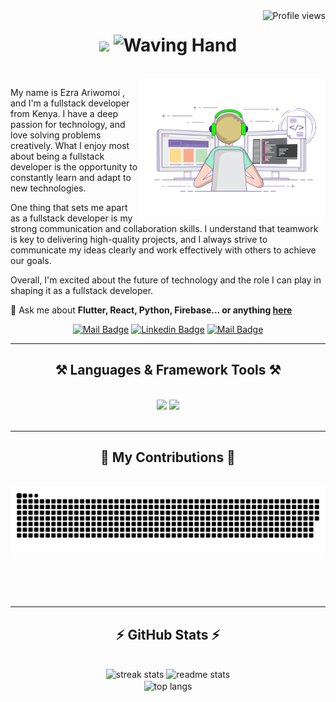 <img align="right" src="https://img.shields.io/badge/Profile%20views-246125-0e75b6" alt="Profile views"/>
<!-- <p align="left"> 
    <img src="https://komarev.com/ghpvc/?username=alvin-kiveu&label=Profile%20views&color=0e75b6&style=flat" alt="alvin-kiveu" /> 
</p> -->

<h1 align="center">
  <img src="https://readme-typing-svg.herokuapp.com/?font=Righteous&size=35&center=true&vCenter=true&width=500&height=70&duration=4000&lines=Hi+There!;+Welcome+to+my+GitHub+page;" />
  <img src="https://user-images.githubusercontent.com/1303154/88677602-1635ba80-d120-11ea-84d8-d263ba5fc3c0.gif" width="40" height="40" alt="Waving Hand">
</h1>

<!-- <h2 align="center">Welcome to my Github page! <img src="https://user-images.githubusercontent.com/1303154/88677602-1635ba80-d120-11ea-84d8-d263ba5fc3c0.gif" width="40" height="40" alt="Waving Hand"> </h2> -->

<br/>
<img align="right" alt="Coding" width="300" src="https://raw.githubusercontent.com/devSouvik/devSouvik/master/gif3.gif">
<div align="left">
 
My name is Ezra Ariwomoi , and I'm a fullstack developer from Kenya. I have a deep passion for technology, and love solving problems creatively. What I enjoy most about being a fullstack developer is the opportunity to constantly learn and adapt to new technologies. 

One thing that sets me apart as a fullstack developer is my strong communication and collaboration skills. I understand that teamwork is key to delivering high-quality projects, and I always strive to communicate my ideas clearly and work effectively with others to achieve our goals.

Overall, I'm excited about the future of technology and the role I can play in shaping it as a fullstack developer.

💬 Ask me about **Flutter, React, Python, Firebase... or anything [here](https://github.com/EzraAriwomoi/EzraAriwomoi/issues)**

 </div>
 
<div align="center"> 
<!--   <a href="mailto:kropezra@gmail.com">
    <img src="https://img.shields.io/badge/Gmail-333333?style=for-the-badge&logo=gmail&logoColor=red" />
    </a> -->
    
  <!-- <a href="https://www.linkedin.com/in/ariwomoi-ezra" target="blank">
    <img src="https://raw.githubusercontent.com/rahuldkjain/github-profile-readme-generator/master/src/images/icons/Social/linked-in- 
    alt.svg" alt="adityajaiswal7" height="30" width="40" />
  </a> -->
[![Mail Badge](https://img.shields.io/badge/-kropezra@gmail.com-c0392b?style=flat&labelColor=c0392b&logo=gmail&logoColor=white)](mailto:kropezra@gmail.com)   [![Linkedin Badge](https://img.shields.io/badge/-ariwomoi-0e76a8?style=flat&labelColor=0e76a8&logo=linkedin&logoColor=white)](https://www.linkedin.com/in/ariwomoi-ezra)  [![Mail Badge](https://img.shields.io/badge/-@a.r.i.s.h_ezra-e84393?style=flat&labelColor=e84393&logo=instagram&logoColor=white)](https://www.instagram.com/a.r.i.s.h_ezra/)
  
<!--   <a href="https://www.instagram.com/a.r.i.s.h_ezra/" target="blank">
      <img src="https://raw.githubusercontent.com/rahuldkjain/github-profile-readme- 
      generator/master/src/images/icons/Social/instagram.svg" alt="m_aditya_jaiswal" height="30" width="40" />
  </a> -->

<!--   <a href="https://salesp07.github.io" target="_blank">
     <img src="https://img.shields.io/badge/Portfolio-FF5722?style=for-the-badge&logo=todoist&logoColor=white" target="_blank" /> <!-- sqlite, safari, google-chrome are other good icon options -->
<!--   </a> -->
</div>

 <hr/>
 
<h2 align="center">⚒️ Languages & Framework Tools ⚒️</h2>
<br/>
<div align="center">
    <img src="https://skillicons.dev/icons?i=flutter,react,html,css,vscode,github,figma,tailwind,git" />
    <img src="https://skillicons.dev/icons?i=nodejs,python,javascript,firebase,c,java,mysql,flask" /><br>
</div>

<br/>
<hr/>

<div align="center">
  <h2>🐍 My Contributions 🐍</h2>
  <br>
  <img alt="snake eating my contributions" src="https://raw.githubusercontent.com/EzraAriwomoi/EzraAriwomoi/output/github-contribution-grid-snake.svg" />
  
  <br/><br/><br/>
</div>

<hr/>

<h2 align="center">⚡ GitHub Stats ⚡</h2>
<br>
<div align=center>
  <img width=390 src="https://github-readme-streak-stats-salesp07.vercel.app/?user=EzraAriwomoi&count_private=true&theme=react&border_radius=20" alt="streak stats"/>
  <img width=390 src="https://github-readme-stats.vercel.app/api?username=EzraAriwomoi&count_private=true&show_icons=true&theme=react&rank_icon=github&border_radius=20" alt="readme stats" />
  <br/>
  <img width=325 align="center" src="https://github-readme-stats.vercel.app/api/top-langs/?username=EzraAriwomoi&hide=HTML&langs_count=8&layout=compact&theme=react&border_radius=20&size_weight=0.5&count_weight=0.5&exclude_repo=github-readme-stats" alt="top langs" />
</div>

<br/>
